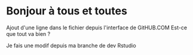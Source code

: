 # Bonjour à tous et toutes 

Ajout d'une ligne dans le fichier depuis l'interface de GitHUB.COM
Est-ce que tout va bien ? 

Je fais une modif depuis ma branche de dev Rstudio